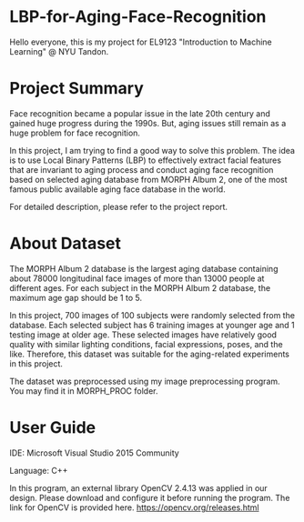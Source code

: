 # LBP-for-Aging-Face-Recognition

Hello everyone, this is my project for EL9123 "Introduction to Machine Learning" @ NYU Tandon.

# Project Summary

Face recognition became a popular issue in the late 20th century and gained huge progress during the 1990s. But, aging issues still remain as a huge problem for face recognition. 

In this project, I am trying to find a good way to solve this problem. The idea is to use Local Binary Patterns (LBP) to effectively extract facial features that are invariant to aging process and conduct aging face recognition based on selected aging database from MORPH Album 2, one of the most famous public available aging face database in the world.

For detailed description, please refer to the project report. 

# About Dataset

The MORPH Album 2 database is the largest aging database containing about 78000 longitudinal face images of more than 13000 people at different ages. For each subject in the MORPH Album 2 database, the maximum age gap should be 1 to 5. 

In this project, 700 images of 100 subjects were randomly selected from the database. Each selected subject has 6 training images at younger age and 1 testing image at older age. These selected images have relatively good quality with similar lighting conditions, facial expressions, poses, and the like. Therefore, this dataset was suitable for the aging-related experiments in this project.

The dataset was preprocessed using my image preprocessing program. You may find it in MORPH_PROC folder.

# User Guide

IDE: Microsoft Visual Studio 2015 Community

Language: C++

In this program, an external library OpenCV 2.4.13 was applied in our design. Please download and configure it before running the program.
The link for OpenCV is provided here. https://opencv.org/releases.html
